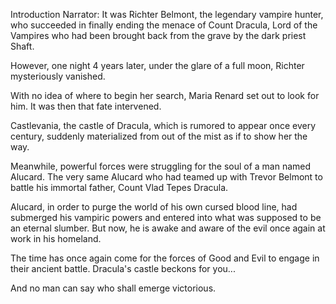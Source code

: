 Introduction
Narrator: It was Richter Belmont, the legendary vampire hunter, who succeeded in finally ending the menace of Count Dracula, Lord of the Vampires who had been brought back from the grave by the dark priest Shaft.

However, one night 4 years later, under the glare of a full moon, Richter mysteriously vanished.

With no idea of where to begin her search, Maria Renard set out to look for him. It was then that fate intervened.

Castlevania, the castle of Dracula, which is rumored to appear once every century, suddenly materialized from out of the mist as if to show her the way.

Meanwhile, powerful forces were struggling for the soul of a man named Alucard. The very same Alucard who had teamed up with Trevor Belmont to battle his immortal father, Count Vlad Tepes Dracula.

Alucard, in order to purge the world of his own cursed blood line, had submerged his vampiric powers and entered into what was supposed to be an eternal slumber. But now, he is awake and aware of the evil once again at work in his homeland.

The time has once again come for the forces of Good and Evil to engage in their ancient battle. Dracula's castle beckons for you...

And no man can say who shall emerge victorious.
